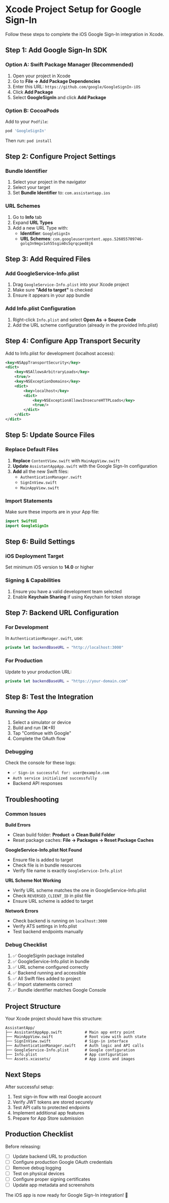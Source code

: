 # Xcode Project Setup for Google Sign-In

Follow these steps to complete the iOS Google Sign-In integration in Xcode.

## Step 1: Add Google Sign-In SDK

### Option A: Swift Package Manager (Recommended)
1. Open your project in Xcode
2. Go to **File → Add Package Dependencies**
3. Enter this URL: `https://github.com/google/GoogleSignIn-iOS`
4. Click **Add Package**
5. Select **GoogleSignIn** and click **Add Package**

### Option B: CocoaPods
Add to your `Podfile`:
```ruby
pod 'GoogleSignIn'
```
Then run: `pod install`

## Step 2: Configure Project Settings

### Bundle Identifier
1. Select your project in the navigator
2. Select your target
3. Set **Bundle Identifier** to: `com.assistantapp.ios`

### URL Schemes
1. Go to **Info** tab
2. Expand **URL Types**
3. Add a new URL Type with:
   - **Identifier**: `GoogleSignIn`
   - **URL Schemes**: `com.googleusercontent.apps.526055709746-golq3n9mgv1oh55sgim0s5qrqcped8j6`

## Step 3: Add Required Files

### Add GoogleService-Info.plist
1. Drag `GoogleService-Info.plist` into your Xcode project
2. Make sure **"Add to target"** is checked
3. Ensure it appears in your app bundle

### Add Info.plist Configuration
1. Right-click `Info.plist` and select **Open As → Source Code**
2. Add the URL scheme configuration (already in the provided Info.plist)

## Step 4: Configure App Transport Security

Add to Info.plist for development (localhost access):
```xml
<key>NSAppTransportSecurity</key>
<dict>
    <key>NSAllowsArbitraryLoads</key>
    <true/>
    <key>NSExceptionDomains</key>
    <dict>
        <key>localhost</key>
        <dict>
            <key>NSExceptionAllowsInsecureHTTPLoads</key>
            <true/>
        </dict>
    </dict>
</dict>
```

## Step 5: Update Source Files

### Replace Default Files
1. **Replace** `ContentView.swift` with `MainAppView.swift`
2. **Update** `AssistantAppApp.swift` with the Google Sign-In configuration
3. **Add** all the new Swift files:
   - `AuthenticationManager.swift`
   - `SignInView.swift`
   - `MainAppView.swift`

### Import Statements
Make sure these imports are in your App file:
```swift
import SwiftUI
import GoogleSignIn
```

## Step 6: Build Settings

### iOS Deployment Target
Set minimum iOS version to **14.0** or higher

### Signing & Capabilities
1. Ensure you have a valid development team selected
2. Enable **Keychain Sharing** if using Keychain for token storage

## Step 7: Backend URL Configuration

### For Development
In `AuthenticationManager.swift`, use:
```swift
private let backendBaseURL = "http://localhost:3000"
```

### For Production
Update to your production URL:
```swift
private let backendBaseURL = "https://your-domain.com"
```

## Step 8: Test the Integration

### Running the App
1. Select a simulator or device
2. Build and run (⌘+R)
3. Tap "Continue with Google"
4. Complete the OAuth flow

### Debugging
Check the console for these logs:
- `✅ Sign-in successful for: user@example.com`
- `Auth service initialized successfully`
- Backend API responses

## Troubleshooting

### Common Issues

**Build Errors**
- Clean build folder: **Product → Clean Build Folder**
- Reset package caches: **File → Packages → Reset Package Caches**

**GoogleService-Info.plist Not Found**
- Ensure file is added to target
- Check file is in bundle resources
- Verify file name is exactly `GoogleService-Info.plist`

**URL Scheme Not Working**
- Verify URL scheme matches the one in GoogleService-Info.plist
- Check `REVERSED_CLIENT_ID` in plist file
- Ensure URL scheme is added to target

**Network Errors**
- Check backend is running on `localhost:3000`
- Verify ATS settings in Info.plist
- Test backend endpoints manually

### Debug Checklist

1. ✅ GoogleSignIn package installed
2. ✅ GoogleService-Info.plist in bundle
3. ✅ URL scheme configured correctly
4. ✅ Backend running and accessible
5. ✅ All Swift files added to project
6. ✅ Import statements correct
7. ✅ Bundle identifier matches Google Console

## Project Structure

Your Xcode project should have this structure:
```
AssistantApp/
├── AssistantAppApp.swift          # Main app entry point
├── MainAppView.swift              # Root view with auth state
├── SignInView.swift               # Sign-in interface
├── AuthenticationManager.swift    # Auth logic and API calls
├── GoogleService-Info.plist       # Google configuration
├── Info.plist                     # App configuration
└── Assets.xcassets/               # App icons and images
```

## Next Steps

After successful setup:
1. Test sign-in flow with real Google account
2. Verify JWT tokens are stored securely
3. Test API calls to protected endpoints
4. Implement additional app features
5. Prepare for App Store submission

## Production Checklist

Before releasing:
- [ ] Update backend URL to production
- [ ] Configure production Google OAuth credentials
- [ ] Remove debug logging
- [ ] Test on physical devices
- [ ] Configure proper signing certificates
- [ ] Update app metadata and screenshots

The iOS app is now ready for Google Sign-In integration! 🎉